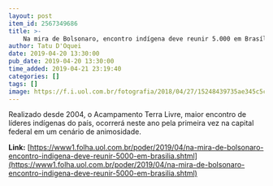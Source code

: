 ```yaml
---
layout: post
item_id: 2567349686
title: >-
    Na mira de Bolsonaro, encontro indígena deve reunir 5.000 em Brasília
author: Tatu D'Oquei
date: 2019-04-20 13:30:00
pub_date: 2019-04-20 13:30:00
time_added: 2019-04-21 23:19:40
categories: []
tags: []
image: https://f.i.uol.com.br/fotografia/2018/04/27/15248439735ae345c5c24a4_1524843973_3x2_rt.jpg
---
```


Realizado desde 2004, o Acampamento Terra Livre, maior encontro de líderes indígenas do país, ocorrerá neste ano pela primeira vez na capital federal em um cenário de animosidade.

**Link:** [https://www1.folha.uol.com.br/poder/2019/04/na-mira-de-bolsonaro-encontro-indigena-deve-reunir-5000-em-brasilia.shtml](https://www1.folha.uol.com.br/poder/2019/04/na-mira-de-bolsonaro-encontro-indigena-deve-reunir-5000-em-brasilia.shtml)

